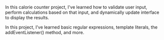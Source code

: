 In this calorie counter project, I've learned how to validate user input, perform calculations based on that input, and dynamically update interface to display the results.

In this project, I've learned basic regular expressions, template literals, the addEventListener() method, and more.

